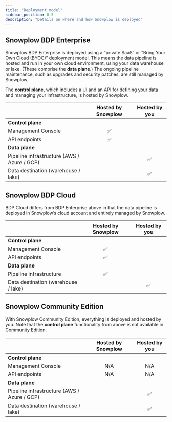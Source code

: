 ```yaml
---
title: "Deployment model"
sidebar_position: 0.5
description: "Details on where and how Snowplow is deployed"
---
```


## Snowplow BDP Enterprise

Snowplow BDP Enterprise is deployed using a “private SaaS” or “Bring Your Own Cloud (BYOC)” deployment model. This means the data pipeline is hosted and run in your own cloud environment, using your data warehouse or lake. (These comprise the **data plane**.) The ongoing pipeline maintenance, such as upgrades and security patches, are still managed by Snowplow.

The **control plane**, which includes a UI and an API for [defining your data](/docs/data-product-studio/index.md) and managing your infrastructure, is hosted by Snowplow.

|   | Hosted by Snowplow | Hosted by you |
|:--|:------------------:|:-------------:|
| **Control plane** | | |
| Management Console | ✅ | |
| API endpoints | ✅ | |
| **Data plane** | | |
| Pipeline infrastructure (AWS / Azure / GCP) | | ✅ |
| Data destination (warehouse / lake) | | ✅ |

## Snowplow BDP Cloud

BDP Cloud differs from BDP Enterprise above in that the data pipeline is deployed in Snowplow’s cloud account and entirely managed by Snowplow.

|   | Hosted by Snowplow | Hosted by you |
|:--|:------------------:|:-------------:|
| **Control plane** | | |
| Management Console | ✅ | |
| API endpoints | ✅ | |
| **Data plane** | | |
| Pipeline infrastructure | ✅ | |
| Data destination (warehouse / lake) | | ✅ |

## Snowplow Community Edition

With Snowplow Community Edition, everything is deployed and hosted by you. Note that the **control plane** functionality from above is not available in Community Edition.

|   | Hosted by Snowplow | Hosted by you |
|:--|:------------------:|:-------------:|
| **Control plane** | | |
| Management Console | N/A | N/A |
| API endpoints | N/A | N/A |
| **Data plane** | | |
| Pipeline infrastructure (AWS / Azure / GCP) | | ✅ |
| Data destination (warehouse / lake) | | ✅ |
